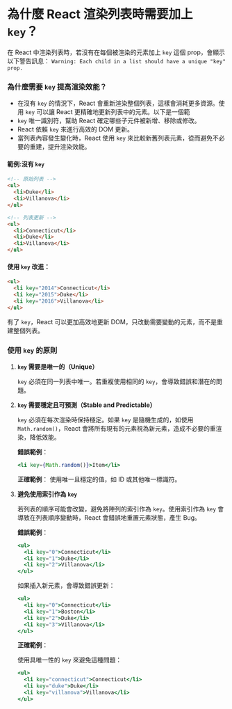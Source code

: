
# 為什麼 React 渲染列表時需要加上 `key`？

在 React 中渲染列表時，若沒有在每個被渲染的元素加上 `key` 這個 prop，會顯示以下警告訊息：
`Warning: Each child in a list should have a unique "key" prop.`

### 為什麼需要 `key` 提高渲染效能？
- 在沒有 `key` 的情況下，React 會重新渲染整個列表，這樣會消耗更多資源。使用 `key` 可以讓 React 更精確地更新列表中的元素。以下是一個範
- `key` 唯一識別符，幫助 React 確定哪些子元件被新增、移除或修改。
- React 依賴 `key` 來進行高效的 DOM 更新。
- 當列表內容發生變化時，React 使用 `key` 來比較新舊列表元素，從而避免不必要的重建，提升渲染效能。

#### 範例:沒有 `key`

```html
<!-- 原始列表 -->
<ul>
  <li>Duke</li>
  <li>Villanova</li>
</ul>

<!-- 列表更新 -->
<ul>
  <li>Connecticut</li>
  <li>Duke</li>
  <li>Villanova</li>
</ul>
```

#### 使用 `key` 改進：

```html
<ul>
  <li key="2014">Connecticut</li>
  <li key="2015">Duke</li>
  <li key="2016">Villanova</li>
</ul>
```

有了 `key`，React 可以更加高效地更新 DOM，只改動需要變動的元素，而不是重建整個列表。

### 使用 `key` 的原則

1. **`key` 需要是唯一的（Unique）**
   
   `key` 必須在同一列表中唯一。若重複使用相同的 `key`，會導致錯誤和潛在的問題。

2. **`key` 需要穩定且可預測（Stable and Predictable）**
   
   `key` 必須在每次渲染時保持穩定。如果 `key` 是隨機生成的，如使用 `Math.random()`，React 會將所有現有的元素視為新元素，造成不必要的重渲染，降低效能。

   **錯誤範例**：
   ```jsx
   <li key={Math.random()}>Item</li>
   ```

   **正確範例**：
   使用唯一且穩定的值，如 ID 或其他唯一標識符。

3. **避免使用索引作為 `key`**

   若列表的順序可能會改變，避免將陣列的索引作為 `key`。使用索引作為 `key` 會導致在列表順序變動時，React 會錯誤地重置元素狀態，產生 Bug。

   **錯誤範例**：

   ```jsx
   <ul>
     <li key="0">Connecticut</li>
     <li key="1">Duke</li>
     <li key="2">Villanova</li>
   </ul>
   ```

   如果插入新元素，會導致錯誤更新：
   ```jsx
   <ul>
     <li key="0">Connecticut</li>
     <li key="1">Boston</li>
     <li key="2">Duke</li>
     <li key="3">Villanova</li>
   </ul>
   ```

   **正確範例**：

   使用具唯一性的 `key` 來避免這種問題：
   ```jsx
   <ul>
     <li key="connecticut">Connecticut</li>
     <li key="duke">Duke</li>
     <li key="villanova">Villanova</li>
   </ul>
   ```

